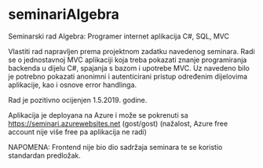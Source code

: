 # seminariAlgebra
Seminarski rad Algebra: Programer internet aplikacija C#, SQL, MVC

Vlastiti rad napravljen prema projektnom zadatku navedenog seminara.
Radi se o jednostavnoj MVC aplikaciji koja treba pokazati znanje programiranja backenda u dijelu C#, spajanja s bazom i upotrebe MVC. Uz navedeno bilo je potrebno pokazati anonimni i autenticirani pristup određenim dijelovima aplikacije, kao i osnove error handlinga.

Rad je pozitivno ocijenjen 1.5.2019. godine.

Aplikacija je deployana na Azure i može se pokrenuti sa https://seminari.azurewebsites.net (gost/gost)
(nažalost, Azure free account nije više free pa aplikacija ne radi)

NAPOMENA: Frontend nije bio dio sadržaja seminara te se koristio standardan predložak.

